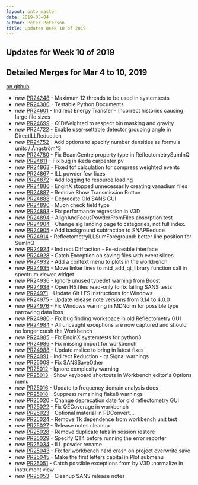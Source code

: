```yaml
---
layout: onto_master
date: 2019-03-04
author: Peter Peterson
title: Updates Week 10 of 2019
---
```

Updates for Week 10 of 2019
---------------------------

Detailed Merges for Mar 4 to 10, 2019
-------------------------------------
[on github](https://github.com/mantidproject/mantid/pulls?q=is%3Apr+merged%3A2019-03-05..2019-03-10)

* *new* [PR24248](https://github.com/mantidproject/mantid/pull/24248) - Maximum 12 threads to be used in systemtests
* *new* [PR24380](https://github.com/mantidproject/mantid/pull/24380) - Testable Python Documents
* *new* [PR24601](https://github.com/mantidproject/mantid/pull/24601) - Indirect Energy Transfer - Incorrect histories causing large file sizes
* *new* [PR24699](https://github.com/mantidproject/mantid/pull/24699) - Q1DWeighted to respect bin masking and gravity
* *new* [PR24722](https://github.com/mantidproject/mantid/pull/24722) - Enable user-settable detector grouping angle in DirectILLReduction
* *new* [PR24752](https://github.com/mantidproject/mantid/pull/24752) - Add options to specify number densities as formula units / Ångström^3
* *new* [PR24780](https://github.com/mantidproject/mantid/pull/24780) - Fix BeamCentre property type in ReflectometrySumInQ
* *new* [PR24811](https://github.com/mantidproject/mantid/pull/24811) - Fix bug in ikeda carpenter pv
* *new* [PR24863](https://github.com/mantidproject/mantid/pull/24863) - Fixed tof calculation for compress weighted events
* *new* [PR24867](https://github.com/mantidproject/mantid/pull/24867) - ILL powder few fixes
* *new* [PR24872](https://github.com/mantidproject/mantid/pull/24872) - Add logging to resource loading
* *new* [PR24886](https://github.com/mantidproject/mantid/pull/24886) - EnginX stopped unnecessarily creating vanadium files
* *new* [PR24887](https://github.com/mantidproject/mantid/pull/24887) - Remove Show Transmission Button
* *new* [PR24888](https://github.com/mantidproject/mantid/pull/24888) - Deprecate Old SANS GUI
* *new* [PR24890](https://github.com/mantidproject/mantid/pull/24890) - Muon check field type
* *new* [PR24893](https://github.com/mantidproject/mantid/pull/24893) - Fix performance regression in V3D
* *new* [PR24894](https://github.com/mantidproject/mantid/pull/24894) - AlignAndFocusPowderFromFiles absorption test
* *new* [PR24904](https://github.com/mantidproject/mantid/pull/24904) - Change alg landing page to categories, not full index.
* *new* [PR24905](https://github.com/mantidproject/mantid/pull/24905) - Add background subtraction to SNAPReduce
* *new* [PR24914](https://github.com/mantidproject/mantid/pull/24914) - ReflectometryILLSumForeground: better line position for SumInQ
* *new* [PR24924](https://github.com/mantidproject/mantid/pull/24924) - Indirect Diffraction - Re-sizeable interface
* *new* [PR24928](https://github.com/mantidproject/mantid/pull/24928) - Catch Exception on saving files with event slices
* *new* [PR24932](https://github.com/mantidproject/mantid/pull/24932) - Add a context menu to plots in the workbench
* *new* [PR24935](https://github.com/mantidproject/mantid/pull/24935) - Move linker lines to mtd_add_qt_library function call in spectrum viewer widget
* *new* [PR24936](https://github.com/mantidproject/mantid/pull/24936) - Ignore unused typedef warning from Boost
* *new* [PR24938](https://github.com/mantidproject/mantid/pull/24938) - Open H5 files read-only to fix failing SANS tests
* *new* [PR24971](https://github.com/mantidproject/mantid/pull/24971) - Update Git LFS instructions for Windows
* *new* [PR24975](https://github.com/mantidproject/mantid/pull/24975) - Update release note versions from 3.14 to 4.0.0
* *new* [PR24976](https://github.com/mantidproject/mantid/pull/24976) - Fix Windows warning in MDNorm for possible type narrowing data loss
* *new* [PR24980](https://github.com/mantidproject/mantid/pull/24980) - Fix bug finding workspace in old Reflectometry GUI
* *new* [PR24984](https://github.com/mantidproject/mantid/pull/24984) - All uncaught exceptions are now captured and should no longer crash the Workbench
* *new* [PR24985](https://github.com/mantidproject/mantid/pull/24985) - Fix EnginX systemtests for python3
* *new* [PR24986](https://github.com/mantidproject/mantid/pull/24986) - Fix missing import for workbench
* *new* [PR24988](https://github.com/mantidproject/mantid/pull/24988) - Update mslice to bring in latest fixes
* *new* [PR24991](https://github.com/mantidproject/mantid/pull/24991) - Indirect Reduction - qt Signal warnings
* *new* [PR25008](https://github.com/mantidproject/mantid/pull/25008) - Fix SANSSaveOther
* *new* [PR25012](https://github.com/mantidproject/mantid/pull/25012) - Ignore complexity warning
* *new* [PR25013](https://github.com/mantidproject/mantid/pull/25013) - Show keyboard shortcuts in Workbench editor's Options menu
* *new* [PR25016](https://github.com/mantidproject/mantid/pull/25016) - Update to frequency domain analysis docs
* *new* [PR25018](https://github.com/mantidproject/mantid/pull/25018) - Suppress remaining flake8 warnings
* *new* [PR25020](https://github.com/mantidproject/mantid/pull/25020) - Change deprecation date for old reflectometry GUI
* *new* [PR25022](https://github.com/mantidproject/mantid/pull/25022) - Fix QECoverage in workbench
* *new* [PR25023](https://github.com/mantidproject/mantid/pull/25023) - Optional material in PDConvert...
* *new* [PR25024](https://github.com/mantidproject/mantid/pull/25024) - Remove Tk dependence from workbench unit test
* *new* [PR25027](https://github.com/mantidproject/mantid/pull/25027) - Release notes cleanup
* *new* [PR25028](https://github.com/mantidproject/mantid/pull/25028) - Remove duplicate tabs in session restore
* *new* [PR25029](https://github.com/mantidproject/mantid/pull/25029) - Specify QT4 before running the error reporter
* *new* [PR25034](https://github.com/mantidproject/mantid/pull/25034) - ILL powder rename
* *new* [PR25043](https://github.com/mantidproject/mantid/pull/25043) - Fix for workbench hard crash on project overwrite save
* *new* [PR25045](https://github.com/mantidproject/mantid/pull/25045) - Make the first letters capital in Plot submenu
* *new* [PR25051](https://github.com/mantidproject/mantid/pull/25051) - Catch possible exceptions from by V3D::normalize in instrument view
* *new* [PR25053](https://github.com/mantidproject/mantid/pull/25053) - Cleanup SANS release notes
